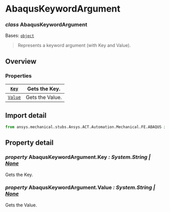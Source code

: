 <a id="abaquskeywordargument"></a>

# AbaqusKeywordArgument

<a id="AbaqusKeywordArgument"></a>

### *class* AbaqusKeywordArgument

Bases: [`object`](https://docs.python.org/3/library/functions.html#object)

> Represents a keyword argument (with Key and Value).

> <!-- !! processed by numpydoc !! -->

<a id="overview"></a>

## Overview

### Properties

| [`Key`](#AbaqusKeywordArgument.Key)     | Gets the Key.   |
|-----------------------------------------|-----------------|
| [`Value`](#AbaqusKeywordArgument.Value) | Gets the Value. |

<a id="import-detail"></a>

## Import detail

```python
from ansys.mechanical.stubs.Ansys.ACT.Automation.Mechanical.FE.ABAQUS import AbaqusKeywordArgument
```

<a id="property-detail"></a>

## Property detail

<a id="AbaqusKeywordArgument.Key"></a>

### *property* AbaqusKeywordArgument.Key *: System.String | [None](https://docs.python.org/3/library/constants.html#None)*

Gets the Key.

<!-- !! processed by numpydoc !! -->

<a id="AbaqusKeywordArgument.Value"></a>

### *property* AbaqusKeywordArgument.Value *: System.String | [None](https://docs.python.org/3/library/constants.html#None)*

Gets the Value.

<!-- !! processed by numpydoc !! -->
